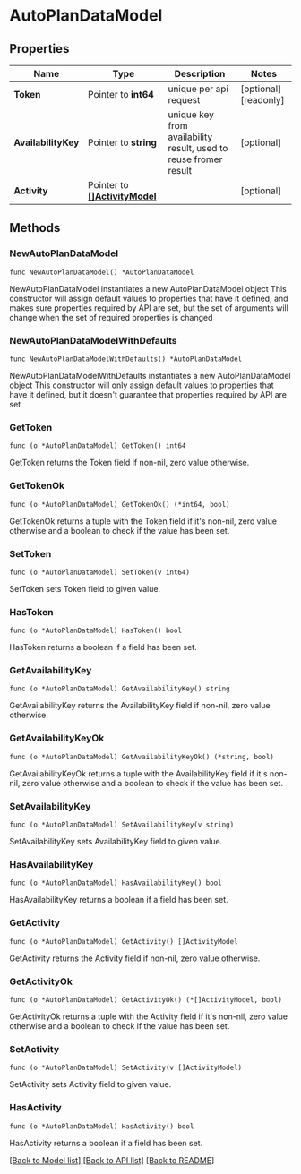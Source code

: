 # AutoPlanDataModel

## Properties

Name | Type | Description | Notes
------------ | ------------- | ------------- | -------------
**Token** | Pointer to **int64** | unique per api request | [optional] [readonly] 
**AvailabilityKey** | Pointer to **string** | unique key from availability result, used to reuse fromer result | [optional] 
**Activity** | Pointer to [**[]ActivityModel**](ActivityModel.md) |  | [optional] 

## Methods

### NewAutoPlanDataModel

`func NewAutoPlanDataModel() *AutoPlanDataModel`

NewAutoPlanDataModel instantiates a new AutoPlanDataModel object
This constructor will assign default values to properties that have it defined,
and makes sure properties required by API are set, but the set of arguments
will change when the set of required properties is changed

### NewAutoPlanDataModelWithDefaults

`func NewAutoPlanDataModelWithDefaults() *AutoPlanDataModel`

NewAutoPlanDataModelWithDefaults instantiates a new AutoPlanDataModel object
This constructor will only assign default values to properties that have it defined,
but it doesn't guarantee that properties required by API are set

### GetToken

`func (o *AutoPlanDataModel) GetToken() int64`

GetToken returns the Token field if non-nil, zero value otherwise.

### GetTokenOk

`func (o *AutoPlanDataModel) GetTokenOk() (*int64, bool)`

GetTokenOk returns a tuple with the Token field if it's non-nil, zero value otherwise
and a boolean to check if the value has been set.

### SetToken

`func (o *AutoPlanDataModel) SetToken(v int64)`

SetToken sets Token field to given value.

### HasToken

`func (o *AutoPlanDataModel) HasToken() bool`

HasToken returns a boolean if a field has been set.

### GetAvailabilityKey

`func (o *AutoPlanDataModel) GetAvailabilityKey() string`

GetAvailabilityKey returns the AvailabilityKey field if non-nil, zero value otherwise.

### GetAvailabilityKeyOk

`func (o *AutoPlanDataModel) GetAvailabilityKeyOk() (*string, bool)`

GetAvailabilityKeyOk returns a tuple with the AvailabilityKey field if it's non-nil, zero value otherwise
and a boolean to check if the value has been set.

### SetAvailabilityKey

`func (o *AutoPlanDataModel) SetAvailabilityKey(v string)`

SetAvailabilityKey sets AvailabilityKey field to given value.

### HasAvailabilityKey

`func (o *AutoPlanDataModel) HasAvailabilityKey() bool`

HasAvailabilityKey returns a boolean if a field has been set.

### GetActivity

`func (o *AutoPlanDataModel) GetActivity() []ActivityModel`

GetActivity returns the Activity field if non-nil, zero value otherwise.

### GetActivityOk

`func (o *AutoPlanDataModel) GetActivityOk() (*[]ActivityModel, bool)`

GetActivityOk returns a tuple with the Activity field if it's non-nil, zero value otherwise
and a boolean to check if the value has been set.

### SetActivity

`func (o *AutoPlanDataModel) SetActivity(v []ActivityModel)`

SetActivity sets Activity field to given value.

### HasActivity

`func (o *AutoPlanDataModel) HasActivity() bool`

HasActivity returns a boolean if a field has been set.


[[Back to Model list]](../README.md#documentation-for-models) [[Back to API list]](../README.md#documentation-for-api-endpoints) [[Back to README]](../README.md)


